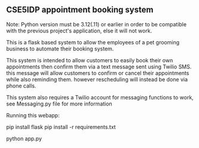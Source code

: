 ## CSE5IDP appointment booking system

Note: Python version must be 3.12(.11) or earlier in order to be compatible with the previous project's application, else it will not work.

This is a flask based system to allow the employees of a pet grooming business to automate their booking system.

This system is intended to allow customers to easily book their own appointments then confirm them via a text message sent using Twilio SMS.
this message will allow customers to confirm or cancel their appointments while also reminding them. however rescheduling will instead be done via phone calls.

This system also requires a Twilio account for messaging functions to work, see Messaging.py file for more information

Running this webapp:

pip install flask
pip install -r requirements.txt

python app.py
